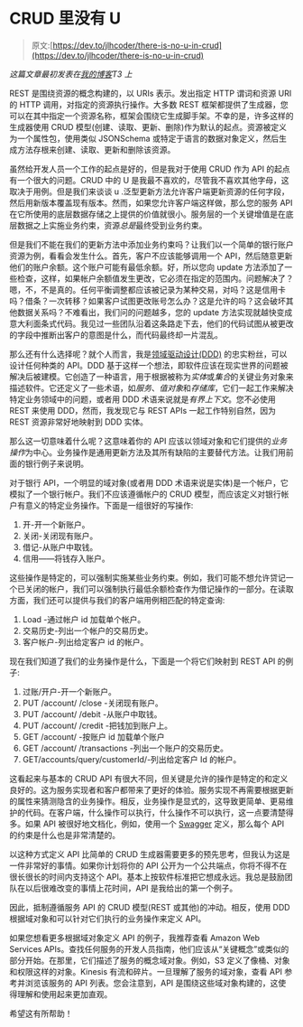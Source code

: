 # CRUD 里没有 U

> 原文:[https://dev.to/jlhcoder/there-is-no-u-in-crud](https://dev.to/jlhcoder/there-is-no-u-in-crud)

*这篇文章最初发表在[我的博客](http://jlhood.com/there-is-no-u-in-crud/)T3 上*

REST 是围绕资源的概念构建的，以 URIs 表示。发出指定 HTTP 谓词和资源 URI 的 HTTP 调用，对指定的资源执行操作。大多数 REST 框架都提供了生成器，您可以在其中指定一个资源名称，框架会围绕它生成脚手架。不幸的是，许多这样的生成器使用 CRUD 模型(创建、读取、更新、删除)作为默认的起点。资源被定义为一个属性包，使用类似 JSONSchema 或特定于语言的数据对象定义，然后生成方法存根来创建、读取、更新和删除该资源。

虽然给开发人员一个工作的起点是好的，但是我对于使用 CRUD 作为 API 的起点有一个很大的问题。CRUD 中的 U 是我最不喜欢的，尽管我不喜欢其他字母，这取决于用例。但是我们来谈谈 u .泛型更新方法允许客户端更新资源的任何字段，然后用新版本覆盖现有版本。然而，如果您允许客户端这样做，那么您的服务 API 在它所使用的底层数据存储之上提供的价值就很小。服务层的一个关键增值是在底层数据之上实施业务约束，资源*总是*最终受到业务约束。

但是我们不能在我们的更新方法中添加业务约束吗？让我们以一个简单的银行账户资源为例，看看会发生什么。首先，客户不应该能够调用一个 API，然后随意更新他们的账户余额。这个账户可能有最低余额。好，所以您向 update 方法添加了一些检查，这样，如果帐户余额值发生更改，它必须在指定的范围内。问题解决了？嗯，不，不是真的。任何平衡调整都应该被记录为某种交易，对吗？这是信用卡吗？借条？一次转移？如果客户试图更改账号怎么办？这是允许的吗？这会破坏其他数据关系吗？不难看出，我们问的问题越多，您的 update 方法实现就越快变成意大利面条式代码。我见过一些团队沿着这条路走下去，他们的代码试图从被更改的字段中推断出客户的意图是什么，而代码最终却一片混乱。

那么还有什么选择呢？就个人而言，我是[领域驱动设计(DDD)](https://en.wikipedia.org/wiki/Domain-driven_design) 的忠实粉丝，可以设计任何种类的 API。DDD 基于这样一个想法，即软件应该在现实世界的问题被解决后被建模。它创造了一种语言，用于根据被称为*实体*或*集合*的关键业务对象来描述软件。它还定义了一些术语，如*服务*、*值对象*和*存储库*，它们一起工作来解决特定业务领域中的问题，或者用 DDD 术语来说就是*有界上下文*。您不必使用 REST 来使用 DDD，然而，我发现它与 REST APIs 一起工作特别自然，因为 REST 资源非常好地映射到 DDD 实体。

那么这一切意味着什么呢？这意味着你的 API 应该以领域对象和它们提供的*业务操作*为中心。业务操作是通用更新方法及其所有缺陷的主要替代方法。让我们用前面的银行例子来说明。

对于银行 API，一个明显的域对象(或者用 DDD 术语来说是实体)是一个帐户，它模拟了一个银行帐户。我们不应该遵循帐户的 CRUD 模型，而应该定义对银行帐户有意义的特定业务操作。下面是一组很好的写操作:

1.  开-开一个新账户。
2.  关闭-关闭现有账户。
3.  借记-从账户中取钱。
4.  信用——将钱存入账户。

这些操作是特定的，可以强制实施某些业务约束。例如，我们可能不想允许贷记一个已关闭的帐户，我们可以强制执行最低余额检查作为借记操作的一部分。在读取方面，我们还可以提供与我们的客户端用例相匹配的特定查询:

1.  Load -通过帐户 id 加载单个帐户。
2.  交易历史-列出一个帐户的交易历史。
3.  客户帐户-列出给定客户 id 的帐户。

现在我们知道了我们的业务操作是什么，下面是一个将它们映射到 REST API 的例子:

1.  过账/开户-开一个新账户。
2.  PUT /account/ <accountid>/close -关闭现有账户。</accountid>
3.  PUT /account/ <accountid>/debit -从账户中取钱。</accountid>
4.  PUT /account/ <accountid>/credit -把钱加到账户上。</accountid>
5.  GET /account/ <acountid>-按账户 id 加载单个账户</acountid>
6.  GET /account/ <accountid>/transactions -列出一个账户的交易历史。</accountid>
7.  GET/accounts/query/customerId/<customerid>-列出给定客户 Id 的帐户。</customerid>

这看起来与基本的 CRUD API 有很大不同，但关键是允许的操作是特定的和定义良好的。这为服务实现者和客户都带来了更好的体验。服务实现不再需要根据更新的属性来猜测隐含的业务操作。相反，业务操作是显式的，这导致更简单、更易维护的代码。在客户端，什么操作可以执行，什么操作不可以执行，这一点要清楚得多。如果 API 被很好地文档化，例如，使用一个 [Swagger](https://swagger.io/) 定义，那么每个 API 的约束是什么也是非常清楚的。

以这种方式定义 API 比简单的 CRUD 生成器需要更多的预先思考，但我认为这是一件非常好的事情。如果你计划将你的 API 公开为一个公共端点，你将不得不在很长很长的时间内支持这个 API。基本上按软件标准把它想成永远。我总是鼓励团队在以后很难改变的事情上花时间，API 是我给出的第一个例子。

因此，抵制遵循服务 API 的 CRUD 模型(REST 或其他)的冲动。相反，使用 DDD 根据域对象和可以针对它们执行的业务操作来定义 API。

如果您想看更多根据域对象定义 API 的例子，我推荐查看 Amazon Web Services APIs。查找任何服务的开发人员指南，他们应该从“关键概念”或类似的部分开始。在那里，它们描述了服务的概念域对象。例如，S3 定义了像桶、对象和权限这样的对象。Kinesis 有流和碎片。一旦理解了服务的域对象，查看 API 参考并浏览该服务的 API 列表。您会注意到，API 是围绕这些域对象构建的，这使得理解和使用起来更加直观。

希望这有所帮助！